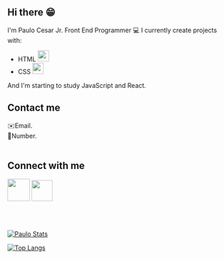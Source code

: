## Hi there 😁

I'm Paulo Cesar Jr. Front End Programmer &#x1f4bb; I currently create projects with:
- HTML <img src="https://img.icons8.com/?size=100&id=20909&format=png&color=000000" width="25px">
- CSS <img src="https://img.icons8.com/?size=100&id=7gdY5qNXaKC0&format=png&color=000000" width="25px">

And I'm starting to study JavaScript and React.

## Contact me
<a href="ppns2006@gmail.com" style="text-decoration: none;">✉️</a>Email.
<br>
<a href="+55(21)99089-4597" style="text-decoration: none;">📱</a>Number.
<br>
<br>
## Connect with me

<a href="https://www.instagram.com/pl.marques?igsh=MjRremU4am9jM3p4"><img src="https://img.icons8.com/?size=100&id=85154&format=png&color=000000" width="50px"></a>
<a href="https://www.linkedin.com/in/paulo-cesar-b9346033a?utm_source=share&utm_campaign=share_via&utm_content=profile&utm_medium=android_app"><img src="https://img.icons8.com/?size=100&id=98960&format=png&color=000000" width="47px"></a>

<br>
<br>

[![Paulo Stats](https://github-readme-stats.vercel.app/api?username=PauloCesar08)](https://github.com/anuraghazra/github-readme-stats)

[![Top Langs](https://github-readme-stats.vercel.app/api/top-langs/?username=PauloCesar08)](https://github.com/anuraghazra/github-readme-stats)
